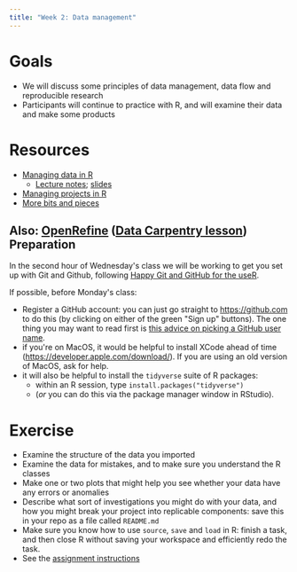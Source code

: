 ```yaml
---
title: "Week 2: Data management"
---
```


Goals
=====

-   We will discuss some principles of data management, data flow and
    reproducible research
-   Participants will continue to practice with R, and will examine
    their data and make some products

Resources
=========

-   [Managing data in R](Managing_data_in_R.html)
	- [Lecture notes](cleaning.html); [slides](cleaning.slides.html)
-   [Managing projects in R](Managing_projects_in_R.html)
-   [More bits and pieces](More_bits_and_pieces.html)

Also: [OpenRefine](http://openrefine.org)  ([Data Carpentry lesson](https://datacarpentry.org/OpenRefine-ecology-lesson/))
Preparation
-----------

In the second hour of Wednesday's class we will be working to get you set up with Git and Github, following [Happy Git and GitHub for the useR](http://happygitwithr.com/). 

If possible, before Monday's class:

- Register a GitHub account: you can just go straight to https://github.com to do this (by clicking on either of the green "Sign up" buttons). The one thing you may want to read first is [this advice on picking a GitHub user name](http://happygitwithr.com/github-acct.html).
- if you're on MacOS, it would be helpful to install XCode ahead of time (https://developer.apple.com/download/). If you are using an old version of MacOS, ask for help.
- it will also be helpful to install the `tidyverse` suite of R packages: 
  * within an R session, type `install.packages("tidyverse")`
  * (*or* you can do this via the package manager window in RStudio).

Exercise
========

* Examine the structure of the data you imported 
* Examine the data for mistakes, and to make sure you understand the R classes
* Make one or two plots that might help you see whether your data have any errors or anomalies
* Describe what sort of investigations you might do with your data, and how you might break your project into replicable components: save this in your repo as a file called `README.md`
* Make sure you know how to use `source`, `save` and `load` in R: finish a task, and then close R without saving your workspace and efficiently redo the task.
* See the [assignment instructions](assignments.html)

